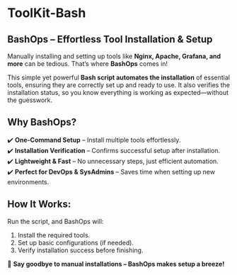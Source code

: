 # ToolKit-Bash
## **BashOps – Effortless Tool Installation & Setup**  

Manually installing and setting up tools like **Nginx, Apache, Grafana, and more** can be tedious. That’s where **BashOps** comes in!  

This simple yet powerful **Bash script automates the installation** of essential tools, ensuring they are correctly set up and ready to use. It also verifies the installation status, so you know everything is working as expected—without the guesswork.  

## **Why BashOps?**  
✔️ **One-Command Setup** – Install multiple tools effortlessly.  
✔️ **Installation Verification** – Confirms successful setup after installation.  
✔️ **Lightweight & Fast** – No unnecessary steps, just efficient automation.  
✔️ **Perfect for DevOps & SysAdmins** – Saves time when setting up new environments.  

## **How It Works:**  
Run the script, and BashOps will:  
1. Install the required tools.  
2. Set up basic configurations (if needed).  
3. Verify installation success before finishing.  

🚀 **Say goodbye to manual installations – BashOps makes setup a breeze!**  
